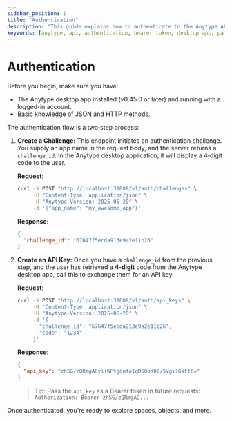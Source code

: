 ```yaml
---
sidebar_position: 1
title: "Authentication"
description: "This guide explains how to authenticate to the Anytype API."
keywords: [anytype, api, authentication, bearer token, desktop app, pairing flow]
---
```


# Authentication

Before you begin, make sure you have:

- The Anytype desktop app installed (v0.45.0 or later) and running with a logged-in account.
- Basic knowledge of JSON and HTTP methods.

The authentication flow is a two‑step process:

1. **Create a Challenge:**
   This endpoint initiates an authentication challenge. You supply an app name in the request body, and the server returns a `challenge_id`. In the Anytype desktop application, it will display a 4‑digit code to the user.

   **Request**:

   ```bash
   curl -X POST "http://localhost:31009/v1/auth/challenges" \
        -H "Content-Type: application/json" \
        -H "Anytype-Version: 2025-05-20" \
        -d '{"app_name": "my_awesome_app"}'
   ```

   **Response**:

   ```json
   {
     "challenge_id": "67647f5ecda913e9a2e11b26"
   }
   ```

2. **Create an API Key:**
   Once you have a `challenge_id` from the previous step, and the user has retrieved a **4‑digit** code from the Anytype desktop app, call this to exchange them for an API key.

   **Request**:

   ```bash
   curl -X POST "http://localhost:31009/v1/auth/api_keys" \
        -H "Content-Type: application/json" \
        -H "Anytype-Version: 2025-05-20" \
        -d '{
          "challenge_id": "67647f5ecda913e9a2e11b26",
          "code": "1234"
        }'
   ```

   **Response**:

   ```json
   {
     "api_key": "zhSG/zQRmgADyilWPtgdnfo1qD60oK02/SVgi1GaFt6="
   }
   ```

   > Tip: Pass the `api_key` as a Bearer token in future requests:
   > `Authorization: Bearer zhSG/zQRmgAD...`

Once authenticated, you're ready to explore spaces, objects, and more.
